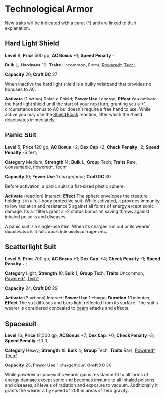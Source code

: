 # Technological Armor

New traits will be indicated with a carat (^) and are linked to their explanation.

## Hard Light Shield

**Level** 8; **Price** 500 gp; **AC Bonus** +1; **Speed Penalty** -

**Bulk** L; **Hardness** 10; **Traits** Uncommon, Force, [Powered^](/Traits/README.md#powered), [Tech^](/Traits/README.md#tech)

**Capacity** 20; **Craft DC** 27

When inactive the hard light shield is a bulky wristband that provides no bonuses to AC.

**Activate** (1 action) Raise a Shield; **Power Use** 1 charge; **Effect** You activate the hard light shield until the start of your next turn, granting you a +1 circumstance bonus to AC but doesn't require a free hand to use. While active you may use the [Shield Block](https://2e.aonprd.com/Feats.aspx?ID=839) reaction, after which the shield deactivates immediately.

## Panic Suit

**Level** 5; **Price** 120 gp; **AC Bonus** +2; **Dex Cap** +2; **Check Penalty** -2; **Speed Penalty** -5 feet;

**Category** Medium; **Strength** 14; **Bulk** L; **Group** Tech; **Traits** Rare, Consumable, [Powered^](/Traits/README.md#powered), [Tech^](/Traits/README.md#tech)

**Capacity** 10; **Power Use** 1 charge/hour; **Craft DC** 30

Before activation, a panic suit is a fist-sized plastic sphere.

**Activate** (reaction) Interact;  **Effect** The sphere envelopes the creature holding it in a full-body protective suit. While activated, it provides immunity to low radiation and resistance 5 against all forms of energy except sonic damage. Its air filters grant a +2 status bonus on saving throws against inhaled poisons and diseases.

A panic suit is a single-use item. When its charges run out or its wearer deactivates it, it falls apart into useless fragments.

## Scatterlight Suit

**Level** 8; **Price** 700 gp; **AC Bonus** +1; **Dex Cap**: +4; **Check Penalty** -1; **Speed Penalty** - ;

**Category** Light; **Strength** 10; **Bulk** 1; **Group** Tech; **Traits** Uncommon, [Powered^](/Traits/README.md#powered), [Tech^](/Traits/README.md#tech)

**Capacity** 24; **Craft DC** 29

**Activate** (2 actions) Interact; **Power Use** 1 charge; **Duration** 10 minutes; **Effect** The suit diffuses and blurs light reflected from its surface. The suit's wearer is considered concealed to [beam](/Traits/README.md#beam) attacks and effects.

## Spacesuit

**Level** 16; **Price** 12,500 gp; **AC Bonus** +7; **Dex Cap**: +0; **Check Penalty** -3; **Speed Penalty** -10 ft;

**Category** Heavy; **Strength** 18; **Bulk** 4; **Group** Tech; **Traits** Rare, [Powered^](/Traits/README.md#powered), [Tech^](/Traits/README.md#tech)

**Capacity** 25; **Power Use** 1 charge/hour; **Craft DC** 30

While powered a spacesuit's wearer gains resistance 10 to all forms of energy damage except sonic and becomes immune to all inhaled poisons and diseases, all levels of radiation and exposure to vacuum. Additionally it grants the wearer a fly speed of 20ft in areas of zero gravity.